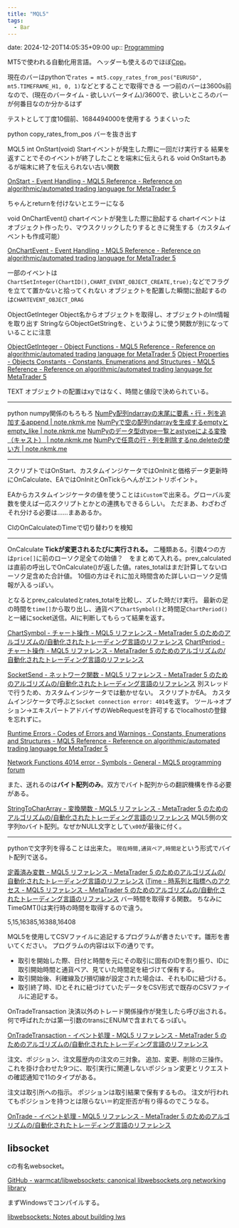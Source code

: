 ```yaml
---
title: "MQL5"
tags:
  - Bar
---
```


date: 2024-12-20T14:05:35+09:00
up:: [Programming](Programming.md)

MT5で使われる自動化用言語。
ヘッダーも使えるのでほぼ[Cpp](Cpp.md)。

現在のバーはpythonで`rates = mt5.copy_rates_from_pos("EURUSD", mt5.TIMEFRAME_H1, 0, 1)`などとすることで取得できる
一つ前のバーは3600s前なので、(現在のバータイム - 欲しいバータイム)/3600で、欲しいところのバーが何番目なのか分かるはず

テストとして丁度10個前、1684494000を使用する
うまくいった

python
copy_rates_from_pos
バーを抜き出す

MQL5
int OnStart(void)
Startイベントが発生した際に一回だけ実行する
結果を返すことでそのイベントが終了したことを端末に伝えられる
void OnStartもあるが端末に終了を伝えられない古い関数

[OnStart - Event Handling - MQL5 Reference - Reference on algorithmic/automated trading language for MetaTrader 5](https://www.mql5.com/en/docs/event_handlers/onstart)

ちゃんとreturnを付けないとエラーになる

void OnChartEvent()
chartイベントが発生した際に励起する
chartイベントはオブジェクト作ったり、マウスクリックしたりするときに発生する（カスタムイベントも作成可能）

[OnChartEvent - Event Handling - MQL5 Reference - Reference on algorithmic/automated trading language for MetaTrader 5](https://www.mql5.com/en/docs/event_handlers/onchartevent)

一部のイベントは`ChartSetInteger(ChartID(),CHART_EVENT_OBJECT_CREATE,true);`などでフラグを立てて置かないと拾ってくれない
オブジェクトを配置した瞬間に励起するのは`CHARTEVENT_OBJECT_DRAG`

ObjectGetInteger
Object名からオブジェクトを取得し、オブジェクトのInt情報を取り出す
StringならObjectGetStringを、というように使う関数が別になっていることに注意

[ObjectGetInteger - Object Functions - MQL5 Reference - Reference on algorithmic/automated trading language for MetaTrader 5](https://www.mql5.com/en/docs/objects/objectgetinteger)
[Object Properties - Objects Constants - Constants, Enumerations and Structures - MQL5 Reference - Reference on algorithmic/automated trading language for MetaTrader 5](https://www.mql5.com/en/docs/constants/objectconstants/enum_object_property#enum_object_property_string)

TEXT
オブジェクトの配置はxyではなく、時間と値段で決められている。

---

python
numpy関係のもろもろ
[NumPy配列ndarrayの末尾に要素・行・列を追加するappend | note.nkmk.me](https://note.nkmk.me/python-numpy-append/)
[NumPyで空の配列ndarrayを生成するemptyとempty\_like | note.nkmk.me](https://note.nkmk.me/python-numpy-empty-empty-like/)
[NumPyのデータ型dtype一覧とastypeによる変換（キャスト） | note.nkmk.me](https://note.nkmk.me/python-numpy-dtype-astype/)
[NumPyで任意の行・列を削除するnp.deleteの使い方 | note.nkmk.me](https://note.nkmk.me/python-numpy-delete/)

---

スクリプトではOnStart、カスタムインジケータではOnInitと価格データ更新時にOnCalculate、EAではOnInitとOnTickらへんがエントリポイント。

EAからカスタムインジケータの値を使うことは`iCustom`で出来る。グローバル変数を使えば一応スクリプトとかとの連携もできるらしい。
ただまあ、わざわざそれ分ける必要は……まああるか。

CIのOnCalculateのTimeで切り替わりを検知

---

OnCalculate
**Tickが変更されるたびに実行される。**
二種類ある。引数4つの方は`price[]`に前のローソク足全ての始値？　をまとめて入れる。prev_calculatedは直前の呼出しでOnCalculate()が返した値。rates_totalはまだ計算してないローソク足含めた合計値。
10個の方はそれに加え時間含めた詳しいローソク足情報が入るっぽい。

となるとprev_calculatedとrates_totalを比較し、ズレた時だけ実行。
最新の足の時間を`time[]`から取り出し、通貨ペア`ChartSymbol()`と時間足`ChartPeriod()`と一緒にsocket送信。AIに判断してもらって結果を返す。

[ChartSymbol - チャート操作 - MQL5 リファレンス - MetaTrader 5 のためのアルゴリズムの/自動化されたトレーディング言語のリファレンス](https://www.mql5.com/ja/docs/chart_operations/chartsymbol)
[ChartPeriod - チャート操作 - MQL5 リファレンス - MetaTrader 5 のためのアルゴリズムの/自動化されたトレーディング言語のリファレンス](https://www.mql5.com/ja/docs/chart_operations/chartperiod)


[SocketSend - ネットワーク関数 - MQL5 リファレンス - MetaTrader 5 のためのアルゴリズムの/自動化されたトレーディング言語のリファレンス](https://www.mql5.com/ja/docs/network/socketsend)
別スレッドで行うため、カスタムインジケータでは動かせない。
スクリプトかEA。
カスタムインジケータで呼ぶと`Socket connection error: 4014`を返す。
ツール→オプション→エキスパートアドバイザのWebRequestを許可するでlocalhostの登録を忘れずに。

[Runtime Errors - Codes of Errors and Warnings - Constants, Enumerations and Structures - MQL5 Reference - Reference on algorithmic/automated trading language for MetaTrader 5](https://www.mql5.com/en/docs/constants/errorswarnings/errorcodes)

[Network Functions 4014 error - Symbols - General - MQL5 programming forum](https://www.mql5.com/en/forum/349124)

また、送れるのは**バイト配列のみ**。双方でバイト配列からの翻訳機構を作る必要がある。

[StringToCharArray - 変換関数 - MQL5 リファレンス - MetaTrader 5 のためのアルゴリズムの/自動化されたトレーディング言語のリファレンス](https://www.mql5.com/ja/docs/convert/stringtochararray)
MQL5側の文字列toバイト配列。なぜかNULL文字として`\x00`が最後に付く。

---

pythonで文字列を得ることは出来た。
`現在時間,通貨ペア,時間足`という形式でバイト配列で送る。

[定義済み変数 - MQL5 リファレンス - MetaTrader 5 のためのアルゴリズムの/自動化されたトレーディング言語のリファレンス](https://www.mql5.com/ja/docs/predefined)
[iTime - 時系列と指標へのアクセス - MQL5 リファレンス - MetaTrader 5 のためのアルゴリズムの/自動化されたトレーディング言語のリファレンス](https://www.mql5.com/ja/docs/series/itime)
バー時間を取得する関数。
ちなみにTimeGMT()は実行時の時間を取得するので違う。

5,15,16385,16388,16408


MQL5を使用してCSVファイルに追記するプログラムが書きたいです。雛形を書いてください。
プログラムの内容は以下の通りです。

- 取引を開始した際、日付と時間を元にその取引に固有のIDを割り振り、IDに取引開始時間と通貨ペア、見ていた時間足を紐づけて保有する。
- 取引開始後、利確線及び損切線が設定された場合は、それもIDに紐づける。
- 取引終了時、IDとそれに紐づけていたデータをCSV形式で既存のCSVファイルに追記する。


OnTradeTransaction
決済以外のトレード関係操作が発生したら呼び出される。
何で呼ばれたかは第一引数のtransにENUMで含まれてるっぽい。

[OnTradeTransaction - イベント処理 - MQL5 リファレンス - MetaTrader 5 のためのアルゴリズムの/自動化されたトレーディング言語のリファレンス](https://www.mql5.com/ja/docs/event_handlers/ontradetransaction)

注文、ポジション、注文履歴内の注文の三対象。
追加、変更、削除の三操作。
これを掛け合わせた9つに、取引実行に関連しないポジション変更とリクエストの確認通知で11のタイプがある。

注文は取引所への指示。
ポジションは取引結果で保有するもの。
注文が行われてもポジションを持つとは限らない＝約定拒否が有り得るのでこうなる。

[OnTrade - イベント処理 - MQL5 リファレンス - MetaTrader 5 のためのアルゴリズムの/自動化されたトレーディング言語のリファレンス](https://www.mql5.com/ja/docs/event_handlers/ontrade)

## libsocket
cの有名websocket。

[GitHub - warmcat/libwebsockets: canonical libwebsockets.org networking library](https://github.com/warmcat/libwebsockets?tab=readme-ov-file)

まずWindowsでコンパイルする。

[libwebsockets: Notes about building lws](https://libwebsockets.org/lws-api-doc-v4.3-stable/html/md_READMEs_README_build.html)

